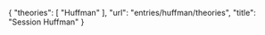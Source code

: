 {
    "theories": [
        "Huffman"
    ],
    "url": "entries/huffman/theories",
    "title": "Session Huffman"
}